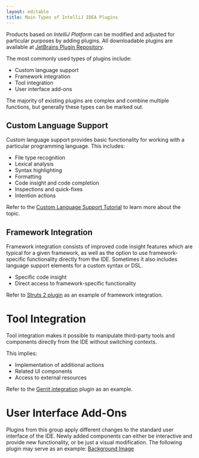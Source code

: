 ```yaml
---
layout: editable
title: Main Types of IntelliJ IDEA Plugins
---
```


Products based on *IntelliJ Platform* can be modified and adjusted for particular purposes by adding plugins.
All downloadable plugins are available at 
[JetBrains Plugin Repository](https://plugins.jetbrains.com/).

The most commonly used types of plugins include:

* Custom language support
* Framework integration
* Tool integration
* User interface add-ons

The majority of existing plugins are complex and combine multiple functions, but generally these types can be marked out.

## Custom Language Support

Custom language support provides basic functionality for working with a particular programming language. This includes:

* File type recognition
* Lexical analysis
* Syntax highlighting
* Formatting
* Code insight and code completion
* Inspections and quick-fixes
* Intention actions

Refer to the 
[Custom Language Support Tutorial](/tutorials/custom_language_support_tutorial.html)
to learn more about the topic.

## Framework Integration
Framework integration consists of improved code insight features which are typical for a given framework, as well as the option to use framework-specific functionality directly from the IDE. Sometimes it also includes language support elements for a custom syntax or DSL.

* Specific code insight
* Direct access to framework-specific functionality

Refer to 
[Struts 2 plugin](https://plugins.jetbrains.com/plugin/1698) 
as an example of framework integration.

# Tool Integration
Tool integration makes it possible to manipulate third-party tools and components directly from the IDE without switching contexts.
 
This implies:

* Implementation of additional actions 
* Related UI components
* Access to external resources

Refer to the 
[Gerrit integration](https://plugins.jetbrains.com/plugin/7272?pr=idea) 
plugin as an example.

# User Interface Add-Ons

Plugins from this group apply different changes to the standard user interface of the IDE. 
Newly added components can either be interactive and provide new functionality, or be just a visual modification.
The following plugin may serve as an example: [Background Image](https://plugins.jetbrains.com/plugin/72) 
